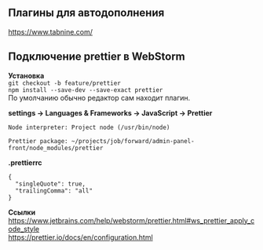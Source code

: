 ## Плагины для автодополнения  
https://www.tabnine.com/

## Подключение prettier в WebStorm  

**Установка**   
`git checkout -b feature/prettier`  
`npm install --save-dev --save-exact prettier`  
По умолчанию обычно редактор сам находит плагин. 

**settings -> Languages & Frameworks -> JavaScript -> Prettier**  
```
Node interpreter: Project node (/usr/bin/node)

Prettier package: ~/projects/job/forward/admin-panel-front/node_modules/prettier
```

**.prettierrc**  
```
{  
  "singleQuote": true,  
  "trailingComma": "all"  
}
```

**Ссылки**  
https://www.jetbrains.com/help/webstorm/prettier.html#ws_prettier_apply_code_style   
https://prettier.io/docs/en/configuration.html  
<!--stackedit_data:
eyJoaXN0b3J5IjpbNzA3MTYxNzE4XX0=
-->